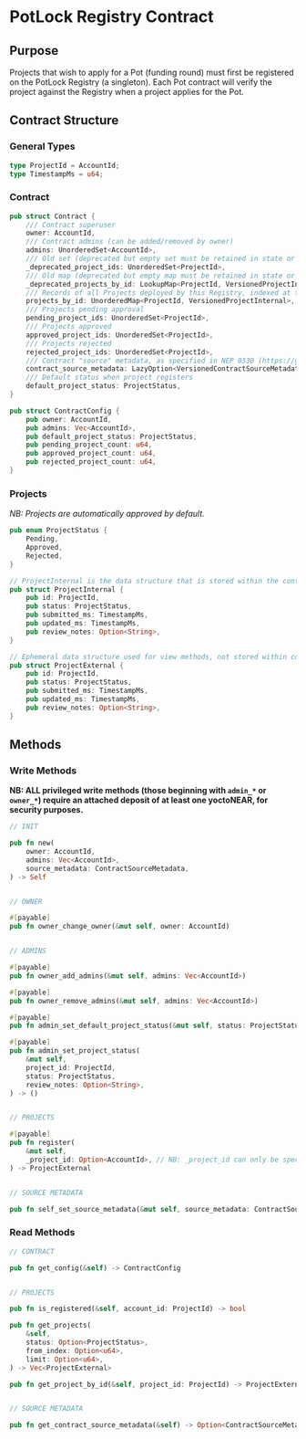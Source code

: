 # PotLock Registry Contract

## Purpose

Projects that wish to apply for a Pot (funding round) must first be registered on the PotLock Registry (a singleton). Each Pot contract will verify the project against the Registry when a project applies for the Pot.

## Contract Structure

### General Types

```rs
type ProjectId = AccountId;
type TimestampMs = u64;
```

### Contract

```rs
pub struct Contract {
    /// Contract superuser
    owner: AccountId,
    /// Contract admins (can be added/removed by owner)
    admins: UnorderedSet<AccountId>,
    /// Old set (deprecated but empty set must be retained in state or serialization will break)
    _deprecated_project_ids: UnorderedSet<ProjectId>,
    /// Old map (deprecated but empty map must be retained in state or serialization will break)
    _deprecated_projects_by_id: LookupMap<ProjectId, VersionedProjectInternal>,
    /// Records of all Projects deployed by this Registry, indexed at their account ID, versioned for easy upgradeability
    projects_by_id: UnorderedMap<ProjectId, VersionedProjectInternal>,
    /// Projects pending approval
    pending_project_ids: UnorderedSet<ProjectId>,
    /// Projects approved
    approved_project_ids: UnorderedSet<ProjectId>,
    /// Projects rejected
    rejected_project_ids: UnorderedSet<ProjectId>,
    /// Contract "source" metadata, as specified in NEP 0330 (https://github.com/near/NEPs/blob/master/neps/nep-0330.md), with addition of `commit_hash`
    contract_source_metadata: LazyOption<VersionedContractSourceMetadata>,
    /// Default status when project registers
    default_project_status: ProjectStatus,
}

pub struct ContractConfig {
    pub owner: AccountId,
    pub admins: Vec<AccountId>,
    pub default_project_status: ProjectStatus,
    pub pending_project_count: u64,
    pub approved_project_count: u64,
    pub rejected_project_count: u64,
}
```

### Projects

_NB: Projects are automatically approved by default._

```rs
pub enum ProjectStatus {
    Pending,
    Approved,
    Rejected,
}

// ProjectInternal is the data structure that is stored within the contract
pub struct ProjectInternal {
    pub id: ProjectId,
    pub status: ProjectStatus,
    pub submitted_ms: TimestampMs,
    pub updated_ms: TimestampMs,
    pub review_notes: Option<String>,
}

// Ephemeral data structure used for view methods, not stored within contract
pub struct ProjectExternal {
    pub id: ProjectId,
    pub status: ProjectStatus,
    pub submitted_ms: TimestampMs,
    pub updated_ms: TimestampMs,
    pub review_notes: Option<String>,
}
```

## Methods

### Write Methods

**NB: ALL privileged write methods (those beginning with `admin_*` or `owner_*`) require an attached deposit of at least one yoctoNEAR, for security purposes.**

```rs
// INIT

pub fn new(
    owner: AccountId,
    admins: Vec<AccountId>,
    source_metadata: ContractSourceMetadata,
) -> Self


// OWNER

#[payable]
pub fn owner_change_owner(&mut self, owner: AccountId)


// ADMINS

#[payable]
pub fn owner_add_admins(&mut self, admins: Vec<AccountId>)

#[payable]
pub fn owner_remove_admins(&mut self, admins: Vec<AccountId>)

#[payable]
pub fn admin_set_default_project_status(&mut self, status: ProjectStatus)

#[payable]
pub fn admin_set_project_status(
    &mut self,
    project_id: ProjectId,
    status: ProjectStatus,
    review_notes: Option<String>,
) -> ()


// PROJECTS

#[payable]
pub fn register(
    &mut self,
    _project_id: Option<AccountId>, // NB: _project_id can only be specified by admin; otherwise, it is the caller
) -> ProjectExternal 


// SOURCE METADATA

pub fn self_set_source_metadata(&mut self, source_metadata: ContractSourceMetadata) // only callable by the contract account (reasoning is that this should be able to be updated by the same account that can deploy code to the account)
```

### Read Methods

```rs
// CONTRACT

pub fn get_config(&self) -> ContractConfig


// PROJECTS

pub fn is_registered(&self, account_id: ProjectId) -> bool

pub fn get_projects(
    &self,
    status: Option<ProjectStatus>,
    from_index: Option<u64>,
    limit: Option<u64>,
) -> Vec<ProjectExternal>

pub fn get_project_by_id(&self, project_id: ProjectId) -> ProjectExternal


// SOURCE METADATA

pub fn get_contract_source_metadata(&self) -> Option<ContractSourceMetadata>
```